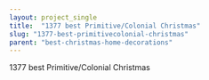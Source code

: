 ```yaml
---
layout: project_single
title:  "1377 best Primitive/Colonial Christmas"
slug: "1377-best-primitivecolonial-christmas"
parent: "best-christmas-home-decorations"
---
```

1377 best Primitive/Colonial Christmas